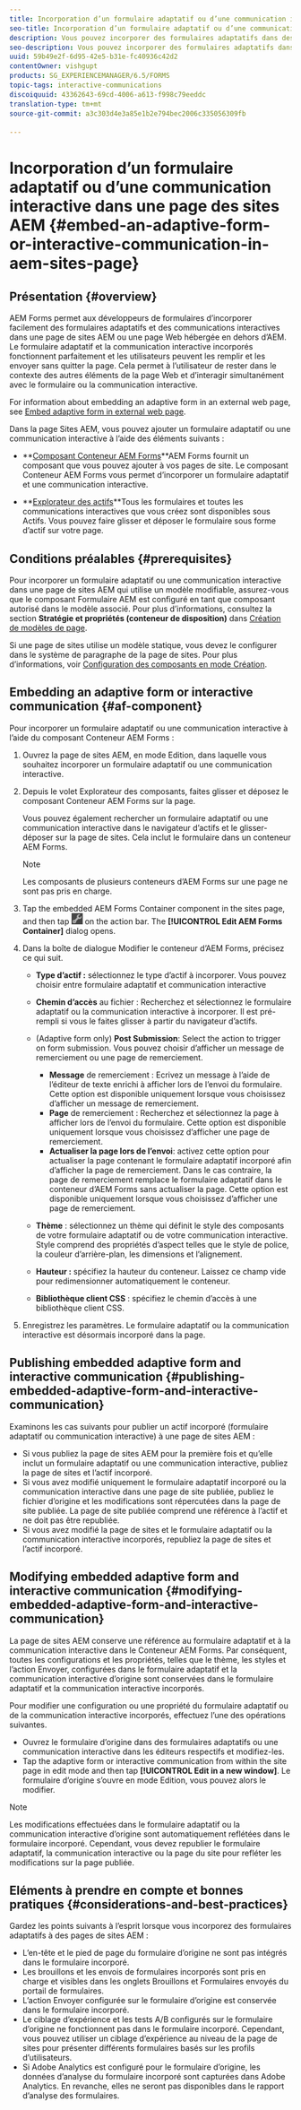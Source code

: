```yaml
---
title: Incorporation d’un formulaire adaptatif ou d’une communication interactive dans une page des sites AEM
seo-title: Incorporation d’un formulaire adaptatif ou d’une communication interactive dans une page des sites AEM
description: Vous pouvez incorporer des formulaires adaptatifs dans des pages de sites AEM. Les utilisateurs peuvent remplir et envoyer des formulaires sans quitter les pages du site.
seo-description: Vous pouvez incorporer des formulaires adaptatifs dans des pages de sites AEM. Les utilisateurs peuvent remplir et envoyer des formulaires sans quitter les pages du site.
uuid: 59b49e2f-6d95-42e5-b31e-fc40936c42d2
contentOwner: vishgupt
products: SG_EXPERIENCEMANAGER/6.5/FORMS
topic-tags: interactive-communications
discoiquuid: 43362643-69cd-4006-a613-f998c79eeddc
translation-type: tm+mt
source-git-commit: a3c303d4e3a85e1b2e794bec2006c335056309fb

---
```



# Incorporation d’un formulaire adaptatif ou d’une communication interactive dans une page des sites AEM {#embed-an-adaptive-form-or-interactive-communication-in-aem-sites-page}

## Présentation {#overview}

AEM Forms permet aux développeurs de formulaires d’incorporer facilement des formulaires adaptatifs et des communications interactives dans une page de sites AEM ou une page Web hébergée en dehors d’AEM. Le formulaire adaptatif et la communication interactive incorporés fonctionnent parfaitement et les utilisateurs peuvent les remplir et les envoyer sans quitter la page. Cela permet à l’utilisateur de rester dans le contexte des autres éléments de la page Web et d’interagir simultanément avec le formulaire ou la communication interactive.

For information about embedding an adaptive form in an external web page, see [Embed adaptive form in external web page](/help/forms/using/embed-adaptive-form-external-web-page.md).

Dans la page Sites AEM, vous pouvez ajouter un formulaire adaptatif ou une communication interactive à l’aide des éléments suivants :

* **[Composant Conteneur AEM Forms](/help/forms/using/embed-adaptive-form-aem-sites.md#af-component)**AEM Forms fournit un composant que vous pouvez ajouter à vos pages de site. Le composant Conteneur AEM Forms vous permet d’incorporer un formulaire adaptatif et une communication interactive.

* **[Explorateur des actifs](/help/forms/using/embed-adaptive-form-aem-sites.md#asset-browser)**Tous les formulaires et toutes les communications interactives que vous créez sont disponibles sous Actifs. Vous pouvez faire glisser et déposer le formulaire sous forme d’actif sur votre page.

## Conditions préalables {#prerequisites}

Pour incorporer un formulaire adaptatif ou une communication interactive dans une page de sites AEM qui utilise un modèle modifiable, assurez-vous que le composant Formulaire AEM est configuré en tant que composant autorisé dans le modèle associé. Pour plus d’informations, consultez la section **Stratégie et propriétés (conteneur de disposition)** dans [Création de modèles de page](/help/sites-authoring/templates.md).

Si une page de sites utilise un modèle statique, vous devez le configurer dans le système de paragraphe de la page de sites. Pour plus d’informations, voir [Configuration des composants en mode Création](/help/sites-authoring/default-components-designmode.md).

## Embedding an adaptive form or interactive communication {#af-component}

Pour incorporer un formulaire adaptatif ou une communication interactive à l’aide du composant Conteneur AEM Forms :

1. Ouvrez la page de sites AEM, en mode Edition, dans laquelle vous souhaitez incorporer un formulaire adaptatif ou une communication interactive.
1. Depuis le volet Explorateur des composants, faites glisser et déposez le composant Conteneur AEM Forms sur la page.

   Vous pouvez également rechercher un formulaire adaptatif ou une communication interactive dans le navigateur d’actifs et le glisser-déposer sur la page de sites. Cela inclut le formulaire dans un conteneur AEM Forms.

   >[!NOTE]
   >
   >Les composants de plusieurs conteneurs d’AEM Forms sur une page ne sont pas pris en charge.

1. Tap the embedded AEM Forms Container component in the sites page, and then tap ![settings_icon](assets/settings_icon.png) on the action bar. The **[!UICONTROL Edit AEM Forms Container]** dialog opens.
1. Dans la boîte de dialogue Modifier le conteneur d’AEM Forms, précisez ce qui suit.

   * **Type d’actif :** sélectionnez le type d’actif à incorporer. Vous pouvez choisir entre formulaire adaptatif et communication interactive
   * **Chemin d’accès** au fichier : Recherchez et sélectionnez le formulaire adaptatif ou la communication interactive à incorporer. Il est pré-rempli si vous le faites glisser à partir du navigateur d’actifs.
   * (Adaptive form only) **Post Submission**: Select the action to trigger on form submission. Vous pouvez choisir d’afficher un message de remerciement ou une page de remerciement.

      * **Message** de remerciement : Ecrivez un message à l’aide de l’éditeur de texte enrichi à afficher lors de l’envoi du formulaire. Cette option est disponible uniquement lorsque vous choisissez d’afficher un message de remerciement.
      * **Page** de remerciement : Recherchez et sélectionnez la page à afficher lors de l’envoi du formulaire. Cette option est disponible uniquement lorsque vous choisissez d’afficher une page de remerciement.
      * **Actualiser la page lors de l’envoi**: activez cette option pour actualiser la page contenant le formulaire adaptatif incorporé afin d’afficher la page de remerciement. Dans le cas contraire, la page de remerciement remplace le formulaire adaptatif dans le conteneur d’AEM Forms sans actualiser la page. Cette option est disponible uniquement lorsque vous choisissez d’afficher une page de remerciement.
   * **Thème** : sélectionnez un thème qui définit le style des composants de votre formulaire adaptatif ou de votre communication interactive. Style comprend des propriétés d’aspect telles que le style de police, la couleur d’arrière-plan, les dimensions et l’alignement.
   * **Hauteur :** spécifiez la hauteur du conteneur. Laissez ce champ vide pour redimensionner automatiquement le conteneur.
   * **Bibliothèque client CSS** : spécifiez le chemin d’accès à une bibliothèque client CSS.


1. Enregistrez les paramètres. Le formulaire adaptatif ou la communication interactive est désormais incorporé dans la page.

## Publishing embedded adaptive form and interactive communication {#publishing-embedded-adaptive-form-and-interactive-communication}

Examinons les cas suivants pour publier un actif incorporé (formulaire adaptatif ou communication interactive) à une page de sites AEM :

* Si vous publiez la page de sites AEM pour la première fois et qu’elle inclut un formulaire adaptatif ou une communication interactive, publiez la page de sites et l’actif incorporé.
* Si vous avez modifié uniquement le formulaire adaptatif incorporé ou la communication interactive dans une page de site publiée, publiez le fichier d’origine et les modifications sont répercutées dans la page de site publiée. La page de site publiée comprend une référence à l’actif et ne doit pas être republiée.
* Si vous avez modifié la page de sites et le formulaire adaptatif ou la communication interactive incorporés, republiez la page de sites et l’actif incorporé.

## Modifying embedded adaptive form and interactive communication {#modifying-embedded-adaptive-form-and-interactive-communication}

La page de sites AEM conserve une référence au formulaire adaptatif et à la communication interactive dans le Conteneur AEM Forms. Par conséquent, toutes les configurations et les propriétés, telles que le thème, les styles et l’action Envoyer, configurées dans le formulaire adaptatif et la communication interactive d’origine sont conservées dans le formulaire adaptatif et la communication interactive incorporés.

Pour modifier une configuration ou une propriété du formulaire adaptatif ou de la communication interactive incorporés, effectuez l’une des opérations suivantes.

* Ouvrez le formulaire d’origine dans des formulaires adaptatifs ou une communication interactive dans les éditeurs respectifs et modifiez-les.
* Tap the adaptive form or interactive communication from within the site page in edit mode and then tap **[!UICONTROL Edit in a new window]**. Le formulaire d’origine s’ouvre en mode Edition, vous pouvez alors le modifier.

>[!NOTE]
>
>Les modifications effectuées dans le formulaire adaptatif ou la communication interactive d’origine sont automatiquement reflétées dans le formulaire incorporé. Cependant, vous devez republier le formulaire adaptatif, la communication interactive ou la page du site pour refléter les modifications sur la page publiée.

## Eléments à prendre en compte et bonnes pratiques {#considerations-and-best-practices}

Gardez les points suivants à l’esprit lorsque vous incorporez des formulaires adaptatifs à des pages de sites AEM :

* L’en-tête et le pied de page du formulaire d’origine ne sont pas intégrés dans le formulaire incorporé.
* Les brouillons et les envois de formulaires incorporés sont pris en charge et visibles dans les onglets Brouillons et Formulaires envoyés du portail de formulaires.
* L’action Envoyer configurée sur le formulaire d’origine est conservée dans le formulaire incorporé.
* Le ciblage d’expérience et les tests A/B configurés sur le formulaire d’origine ne fonctionnent pas dans le formulaire incorporé. Cependant, vous pouvez utiliser un ciblage d’expérience au niveau de la page de sites pour présenter différents formulaires basés sur les profils d’utilisateurs.
* Si Adobe Analytics est configuré pour le formulaire d’origine, les données d’analyse du formulaire incorporé sont capturées dans Adobe Analytics. En revanche, elles ne seront pas disponibles dans le rapport d’analyse des formulaires.

